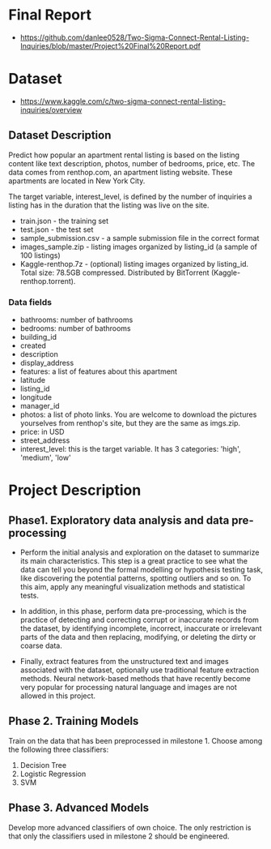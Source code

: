 # Final Report
- https://github.com/danlee0528/Two-Sigma-Connect-Rental-Listing-Inquiries/blob/master/Project%20Final%20Report.pdf

# Dataset
- https://www.kaggle.com/c/two-sigma-connect-rental-listing-inquiries/overview

## Dataset Description
Predict how popular an apartment rental listing is based on the listing content like text description, photos, number of bedrooms, price, etc. The data comes from renthop.com, an apartment listing website. These apartments are located in New York City.

The target variable, interest_level, is defined by the number of inquiries a listing has in the duration that the listing was live on the site. 

- train.json - the training set
- test.json - the test set
- sample_submission.csv - a sample submission file in the correct format
- images_sample.zip - listing images organized by listing_id (a sample of 100 listings)
- Kaggle-renthop.7z - (optional) listing images organized by listing_id. Total size: 78.5GB compressed. Distributed by BitTorrent (Kaggle-renthop.torrent). 

### Data fields
- bathrooms: number of bathrooms
- bedrooms: number of bathrooms
- building_id
- created
- description
- display_address
- features: a list of features about this apartment
- latitude
- listing_id
- longitude
- manager_id
- photos: a list of photo links. You are welcome to download the pictures yourselves from renthop's site, but they are the same as imgs.zip. 
- price: in USD
- street_address
- interest_level: this is the target variable. It has 3 categories: 'high', 'medium', 'low'


# Project Description
## Phase1. Exploratory data analysis and data pre-processing
- Perform the initial analysis and exploration on the dataset to summarize its main characteristics. This step is a
great practice to see what the data can tell you beyond the formal modelling or hypothesis
testing task, like discovering the potential patterns, spotting outliers and so on. To this aim, apply any meaningful visualization methods and statistical tests.

- In addition, in this phase, perform data pre-processing, which is the practice of
detecting and correcting corrupt or inaccurate records from the dataset, by identifying
incomplete, incorrect, inaccurate or irrelevant parts of the data and then replacing, modifying,
or deleting the dirty or coarse data.

- Finally, extract features from the unstructured text and images associated with the
dataset, optionally use traditional feature extraction methods. Neural network-based methods that have recently become very
popular for processing natural language and images are not allowed in this project.

## Phase 2. Training Models
Train on the data that has been preprocessed in milestone 1. Choose among the following three classifiers:
1. Decision Tree
2. Logistic Regression
3. SVM

## Phase 3. Advanced Models
Develop more advanced classifiers of own choice. The only restriction is that only the classifiers used in milestone 2 should be engineered.
